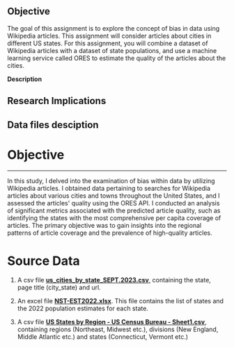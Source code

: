 **Objective**   
---   
The goal of this assignment is to explore the concept of bias in data using Wikipedia articles. This assignment will consider articles about cities in different US states. For this assignment, you will combine a dataset of Wikipedia articles with a dataset of state populations, and use a machine learning service called ORES to estimate the quality of the articles about the cities.

**Description**   




**Research Implications**      
---   

**Data files desciption**
---


# Objective  
---  
In this study, I delved into the examination of bias within data by utilizing Wikipedia articles. I obtained data pertaining to searches for Wikipedia articles about various cities and towns throughout the United States, and I assessed the articles' quality using the ORES API. I conducted an analysis of significant metrics associated with the predicted article quality, such as identifying the states with the most comprehensive per capita coverage of articles. The primary objective was to gain insights into the regional patterns of article coverage and the prevalence of high-quality articles.

# Source Data
1. A csv file [**us_cities_by_state_SEPT.2023.csv**](https://en.wikipedia.org/wiki/Category:Lists_of_cities_in_the_United_States_by_state), containing the state, page title (city_state) and url. 

2. An excel file [**NST-EST2022.xlsx**](https://www.census.gov/data/tables/time-series/demo/popest/2020s-state-total.html). This file contains the list of states and the 2022 population estimates for each state.

3. A csv file [**US States by Region - US Census Bureau - Sheet1.csv**]((https://drive.google.com/file/d/1uG6Pj5m3NjBbx9Xkzdtfo_Ewo0zCNK8F/view?usp=drive_link)), containing regions (Northeast, Midwest etc.), divisions (New England, Middle Atlantic etc.) and states (Connecticut, Vermont etc.)


